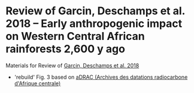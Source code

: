 # Review of Garcin, Deschamps et al. 2018 – Early anthropogenic impact on Western Central African rainforests 2,600 y ago

Materials for Review of [Garcin, Deschamps et al. 2018](http://www.pnas.org/content/early/2018/02/16/1715336115)

* 'rebuild' Fig. 3 based on [aDRAC (Archives des datations radiocarbone d'Afrique centrale)](https://github.com/dirkseidensticker/aDRAC/)
